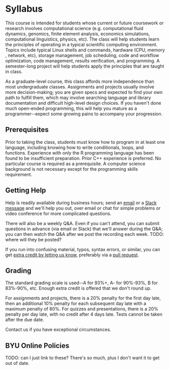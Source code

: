 ---
---

# Syllabus

This course is intended for students whose current or future coursework or research involves computational science (e.g. computational fluid dynamics, genomics, finite element analysis, economics simulations, computational linguistics, physics, etc). The class will help students learn the principles of operating in a typical scientific computing environment. Topics include typical Linux shells and commands, hardware (CPU, memory , network, etc), storage management, job scheduling, code and workflow optimization, code management, results verification, and programming. A semester-long project will help students apply the principles that are taught in class.

As a graduate-level course, this class affords more independence than most undergraduate classes. Assignments and projects usually involve more decision-making; you are given specs and expected to find your own path to fulfill them, which may involve searching language and library documentation and difficult high-level design choices. If you haven't done much open-ended programming, this will help you mature as a programmer--expect some growing pains to accompany your progression.

## Prerequisites

Prior to taking the class, students must know how to program in at least one language, including knowing how to write conditionals, loops, and functions. Experience with only the R programming language has been found to be insufficient preparation. Prior C++ experience is preferred. No particular course is required as a prerequisite. A computer science background is not necessary except for the programming skills requirement.

## Getting Help

Help is readily available during business hours; send an [email](mailto:scicompcourse@byu.edu) or a [Slack message](https://byu-sci-comp.slack.com/) and we'll help you out, over email or chat for simple problems or video conference for more complicated questions.

There will also be a weekly Q&A. Even if you can't attend, you can submit questions in advance (via email or Slack) that we'll answer during the Q&A; you can then watch the Q&A after we post the recording each week. TODO: where will they be posted?

If you run into confusing material, typos, syntax errors, or similar, you can get [extra credit by letting us know](TODO), preferably via a [pull request](https://github.com/BYUHPC/sci-comp-course/compare).

## Grading

The standard grading scale is used--A for 93%+, A- for 90%-93%, B for 83%-90%, etc. Enough extra credit is offered that we don't round up.

For assignments and projects, there is a 20% penalty for the first day late, then an additional 10% penalty for each subsequent day late with a maximum penalty of 80%. For quizzes and presentations, there is a 20% penalty per day late, with no credit after 4 days late. Tests cannot be taken after the due date.

Contact us if you have exceptional circumstances.

## BYU Online Policies

TODO: can I just link to these? There's so much, plus I don't want it to get out of date.